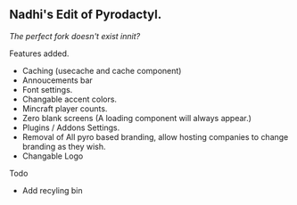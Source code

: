 ## Nadhi's Edit of Pyrodactyl. 
_The perfect fork doesn't exist innit?_ 

Features added. 
-  Caching (usecache and cache component)
-  Annoucements bar
-  Font settings. 
-  Changable accent colors.
-  Mincraft player counts.
-  Zero blank screens (A loading component will always appear.)
-  Plugins / Addons Settings. 
-  Removal of All pyro based branding, allow hosting companies to change branding as they wish. 
-  Changable Logo


Todo
- Add recyling bin 
